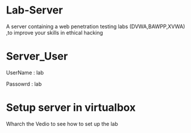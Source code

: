 # Lab-Server

A server containing a web penetration testing labs (DVWA,BAWPP,XVWA)
,to improve your skills in ethical hacking

# Server_User

UserName : lab

Passowrd : lab

# Setup server in virtualbox
Wharch the Vedio to see how to set up the lab
